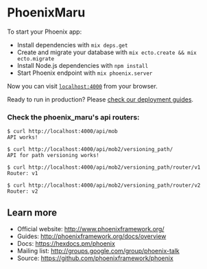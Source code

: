 # PhoenixMaru

To start your Phoenix app:

  * Install dependencies with `mix deps.get`
  * Create and migrate your database with `mix ecto.create && mix ecto.migrate`
  * Install Node.js dependencies with `npm install`
  * Start Phoenix endpoint with `mix phoenix.server`

Now you can visit [`localhost:4000`](http://localhost:4000) from your browser.

Ready to run in production? Please [check our deployment guides](http://www.phoenixframework.org/docs/deployment).

### Check the phoenix_maru's api routers:

```
$ curl http://localhost:4000/api/mob
API works!

$ curl http://localhost:4000/api/mob2/versioning_path/
API for path versioning works!

$ curl http://localhost:4000/api/mob2/versioning_path/router/v1
Router: v1

$ curl http://localhost:4000/api/mob2/versioning_path/router/v2
Router: v2
```

## Learn more

  * Official website: http://www.phoenixframework.org/
  * Guides: http://phoenixframework.org/docs/overview
  * Docs: https://hexdocs.pm/phoenix
  * Mailing list: http://groups.google.com/group/phoenix-talk
  * Source: https://github.com/phoenixframework/phoenix
